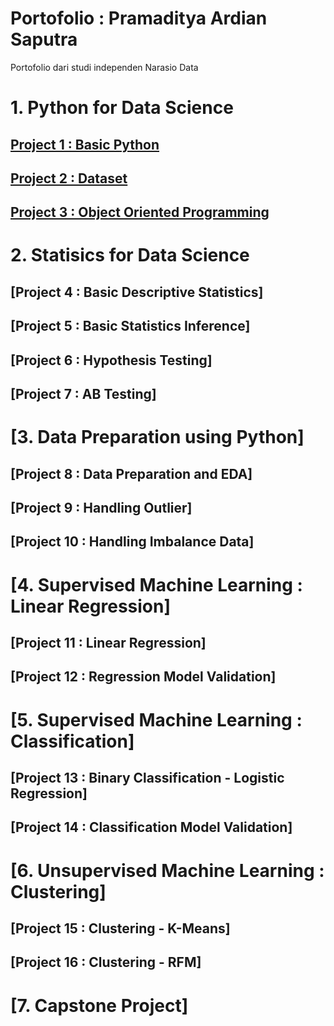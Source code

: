 # Portofolio : Pramaditya Ardian Saputra
Portofolio dari studi independen Narasio Data

# 1. Python for Data Science
## [Project 1 : Basic Python](https://github.com/Tarnished2/DataScientist/blob/main/Exercise_1_Muklis_Pramaditya_Ardian_Saputra.ipynb)
## [Project 2 : Dataset](https://github.com/Tarnished2/DataScientist/blob/main/Exercise_2_Muklis_Pramaditya%20Ardian%20Saputra.ipynb)
## [Project 3 : Object Oriented Programming](https://github.com/Tarnished2/DataScientist/blob/main/Exercise_3_Muklis_Pramaditya%20Ardian%20Saputra.ipynb)

# 2. Statisics for Data Science
## [Project 4 : Basic Descriptive Statistics]
## [Project 5 : Basic Statistics Inference]
## [Project 6 : Hypothesis Testing]
## [Project 7 : AB Testing]

# [3. Data Preparation using Python]
## [Project 8 : Data Preparation and EDA]
## [Project 9 : Handling Outlier]
## [Project 10 : Handling Imbalance Data]

# [4. Supervised Machine Learning : Linear Regression]
## [Project 11 : Linear Regression]
## [Project 12 : Regression Model Validation]

# [5. Supervised Machine Learning : Classification]
## [Project 13 : Binary Classification - Logistic Regression]
## [Project 14 : Classification Model Validation]

# [6. Unsupervised Machine Learning : Clustering]
## [Project 15 : Clustering - K-Means]
## [Project 16 : Clustering - RFM]

# [7. Capstone Project]
